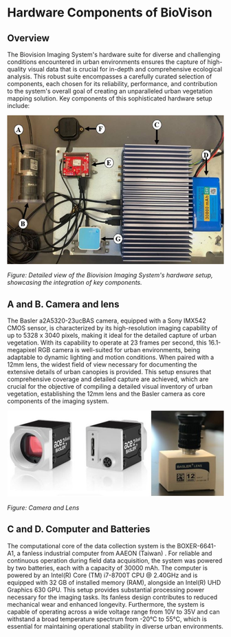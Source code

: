 # Hardware Components of BioVison

## Overview

The Biovision Imaging System's hardware suite for diverse and challenging conditions encountered in urban environments ensures the capture of high-quality visual data that is crucial for in-depth and comprehensive ecological analysis. This robust suite encompasses a carefully curated selection of components, each chosen for its reliability, performance, and contribution to the system's overall goal of creating an unparalleled urban vegetation mapping solution. Key components of this sophisticated hardware setup include:

![Biovision Imaging System Hardware Setup](./Images/hardware_components.JPG)

*Figure: Detailed view of the Biovision Imaging System's hardware setup, showcasing the integration of key components.*

## A and B. Camera and lens
The Basler a2A5320-23ucBAS camera, equipped with a Sony IMX542 CMOS sensor, is characterized by its high-resolution imaging capability of up to 5328 x 3040 pixels, making it ideal for the detailed capture of urban vegetation. With its capability to operate at 23 frames per second, this 16.1-megapixel RGB camera is well-suited for urban environments, being adaptable to dynamic lighting and motion conditions. When paired with a 12mm lens, the widest field of view necessary for documenting the extensive details of urban canopies is provided. This setup ensures that comprehensive coverage and detailed capture are achieved, which are crucial for the objective of compiling a detailed visual inventory of urban vegetation, establishing the 12mm lens and the Basler camera as core components of the imaging system.

![Camera and Lens](./Images/Camera_Lens.jpg)

*Figure: Camera and Lens*

## C and D. Computer and Batteries
The computational core of the data collection system is the BOXER-6641-A1, a fanless industrial computer from AAEON (Taiwan) . For reliable and continuous operation during field data acquisition, the system was powered by two batteries, each with a capacity of 30000 mAh. The computer is powered by an Intel(R) Core (TM) i7-8700T CPU @ 2.40GHz and is equipped with 32 GB of installed memory (RAM), alongside an Intel(R) UHD Graphics 630 GPU. This setup provides substantial processing power necessary for the imaging tasks. Its fanless design contributes to reduced mechanical wear and enhanced longevity. Furthermore, the system is capable of operating across a wide voltage range from 10V to 35V and can withstand a broad temperature spectrum from -20°C to 55°C, which is essential for maintaining operational stability in diverse urban environments.





